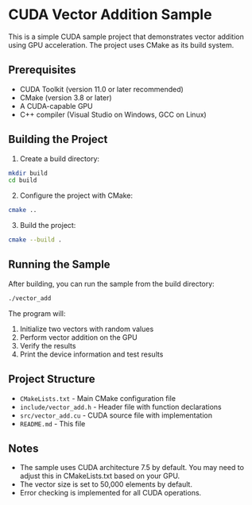 # CUDA Vector Addition Sample

This is a simple CUDA sample project that demonstrates vector addition using GPU acceleration. The project uses CMake as its build system.

## Prerequisites

- CUDA Toolkit (version 11.0 or later recommended)
- CMake (version 3.8 or later)
- A CUDA-capable GPU
- C++ compiler (Visual Studio on Windows, GCC on Linux)

## Building the Project

1. Create a build directory:
```bash
mkdir build
cd build
```

2. Configure the project with CMake:
```bash
cmake ..
```

3. Build the project:
```bash
cmake --build .
```

## Running the Sample

After building, you can run the sample from the build directory:
```bash
./vector_add
```

The program will:
1. Initialize two vectors with random values
2. Perform vector addition on the GPU
3. Verify the results
4. Print the device information and test results

## Project Structure

- `CMakeLists.txt` - Main CMake configuration file
- `include/vector_add.h` - Header file with function declarations
- `src/vector_add.cu` - CUDA source file with implementation
- `README.md` - This file

## Notes

- The sample uses CUDA architecture 7.5 by default. You may need to adjust this in CMakeLists.txt based on your GPU.
- The vector size is set to 50,000 elements by default.
- Error checking is implemented for all CUDA operations. 